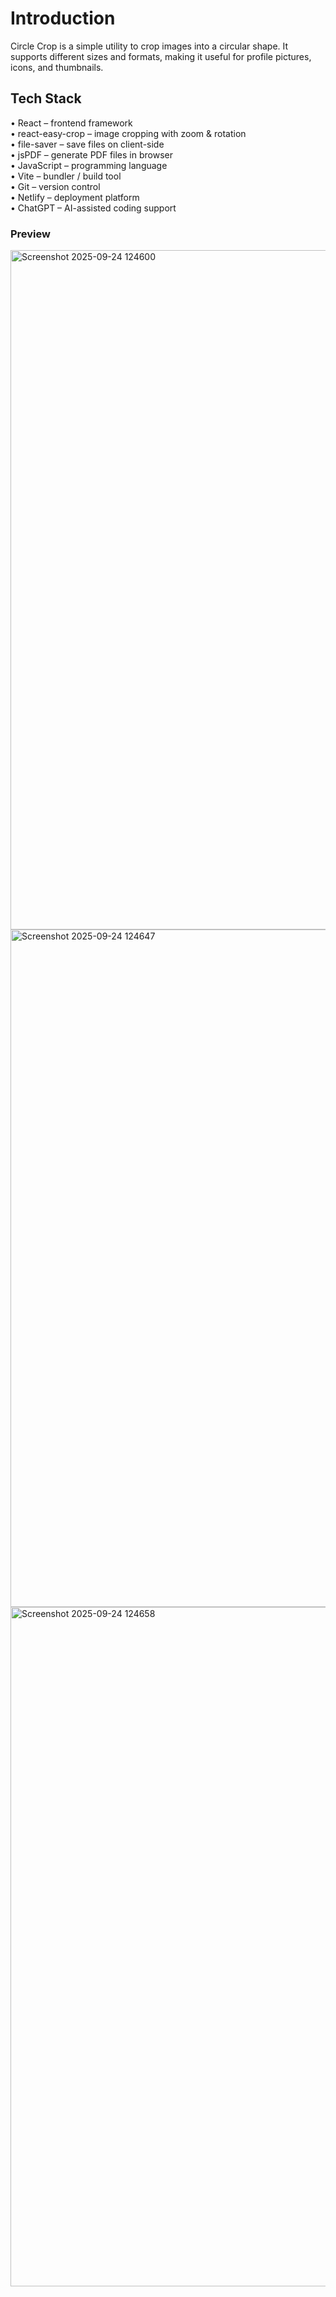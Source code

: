 # Introduction
Circle Crop is a simple utility to crop images into a circular shape. It supports different sizes and formats, making it useful for profile pictures, icons, and thumbnails.

## Tech Stack
• React – frontend framework  
• react-easy-crop – image cropping with zoom & rotation  
• file-saver – save files on client-side  
• jsPDF – generate PDF files in browser  
• JavaScript – programming language  
• Vite – bundler / build tool  
• Git – version control  
• Netlify – deployment platform  
• ChatGPT – AI-assisted coding support


### Preview
<img width="1919" height="1087" alt="Screenshot 2025-09-24 124600" src="https://github.com/user-attachments/assets/e316c6ac-2fa1-4d24-95ef-a39e3fc25c1e" />
<img width="1919" height="1084" alt="Screenshot 2025-09-24 124647" src="https://github.com/user-attachments/assets/c8f79f1f-634e-4f49-8896-d4b94d4bbc1e" />
<img width="1918" height="1087" alt="Screenshot 2025-09-24 124658" src="https://github.com/user-attachments/assets/aed4509b-8029-4150-b6a3-75dd0e3ca7fc" />
